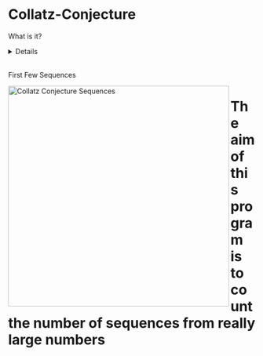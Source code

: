 # Collatz-Conjecture

What is it? 

<details>

The Collatz conjecture is a conjecture in mathematics that concerns a sequence defined as follows: start with any positive integer n. Then each term is obtained from the previous term as follows: if the previous term is even, the next term is one half of the previous term. If the previous term is odd, the next term is 3 times the previous term plus 1. The conjecture is that no matter what value of n, the sequence will always reach 1.

</details>

<br> First Few Sequences

<img align="left" alt="Collatz Conjecture Sequences" width="450px" src="https://i0.wp.com/risingentropy.com/wp-content/uploads/2019/06/Screen-Shot-2019-06-11-at-10.37.52-PM.png?resize=768%2C192&ssl=1" />

# The aim of this program is to count the number of sequences from really large numbers
